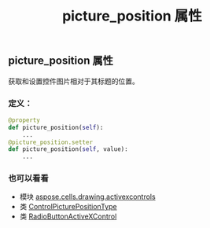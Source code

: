 ﻿---
title: picture_position 属性
second_title: Aspose.Cells for Python via .NET API 参考资料
description:
type: docs
weight: 250
url: /zh/python-net/aspose.cells.drawing.activexcontrols/radiobuttonactivexcontrol/picture_position/
is_root: false
---
## picture_position 属性

获取和设置控件图片相对于其标题的位置。
### 定义：
```python
@property
def picture_position(self):
    ...
@picture_position.setter
def picture_position(self, value):
    ...
```

### 也可以看看
* 模块 [aspose.cells.drawing.activexcontrols](../../)
* 类 [ControlPicturePositionType](/cells/zh/python-net/aspose.cells.drawing.activexcontrols/controlpicturepositiontype)
* 类 [RadioButtonActiveXControl](/cells/zh/python-net/aspose.cells.drawing.activexcontrols/radiobuttonactivexcontrol)
